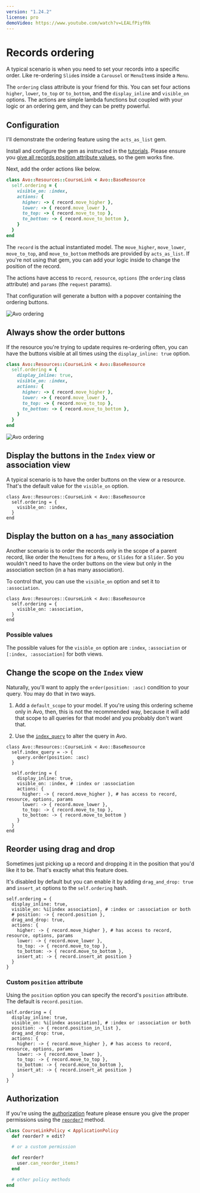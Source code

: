 ```yaml
---
version: "1.24.2"
license: pro
demoVideo: https://www.youtube.com/watch?v=LEALfPiyfRk
---
```


# Records ordering

A typical scenario is when you need to set your records into a specific order. Like re-ordering `Slide`s inside a `Carousel` or `MenuItem`s inside a `Menu`.

The `ordering` class attribute is your friend for this. You can set four actions `higher`, `lower`, `to_top` or `to_bottom`, and the `display_inline` and `visible_on` options.
The actions are simple lambda functions but coupled with your logic or an ordering gem, and they can be pretty powerful.

## Configuration

I'll demonstrate the ordering feature using the `acts_as_list` gem.

Install and configure the gem as instructed in the [tutorials](https://github.com/brendon/acts_as_list#example). Please ensure you [give all records position attribute values](https://github.com/brendon/acts_as_list#adding-acts_as_list-to-an-existing-model), so the gem works fine.

Next, add the order actions like below.

```ruby
class Avo::Resources::CourseLink < Avo::BaseResource
  self.ordering = {
    visible_on: :index,
    actions: {
      higher: -> { record.move_higher },
      lower: -> { record.move_lower },
      to_top: -> { record.move_to_top },
      to_bottom: -> { record.move_to_bottom },
    }
  }
end
```

The `record` is the actual instantiated model. The `move_higher`, `move_lower`, `move_to_top`, and `move_to_bottom` methods are provided by `acts_as_list`. If you're not using that gem, you can add your logic inside to change the position of the record.

The actions have access to `record`, `resource`, `options` (the `ordering` class attribute) and `params` (the `request` params).

That configuration will generate a button with a popover containing the ordering buttons.

<img :src="('/assets/img/resources/ordering_hover.jpg')" alt="Avo ordering" class="border mb-4" />

## Always show the order buttons

If the resource you're trying to update requires re-ordering often, you can have the buttons visible at all times using the `display_inline: true` option.

```ruby
class Avo::Resources::CourseLink < Avo::BaseResource
  self.ordering = {
    display_inline: true,
    visible_on: :index,
    actions: {
      higher: -> { record.move_higher },
      lower: -> { record.move_lower },
      to_top: -> { record.move_to_top },
      to_bottom: -> { record.move_to_bottom },
    }
  }
end
```

<img :src="('/assets/img/resources/ordering_visible.jpg')" alt="Avo ordering" class="border mb-4" />

## Display the buttons in the `Index` view or association view

A typical scenario is to have the order buttons on the <Index /> view or a resource. That's the default value for the `visible_on` option.

```ruby{3}
class Avo::Resources::CourseLink < Avo::BaseResource
  self.ordering = {
    visible_on: :index,
  }
end
```

## Display the button on a `has_many` association

Another scenario is to order the records only in the scope of a parent record, like order the `MenuItems` for a `Menu`, or `Slides` for a `Slider`. So you wouldn't need to have the order buttons on the <Index /> view but only in the association section (in a has many association).

To control that, you can use the `visible_on` option and set it to `:association`.

```ruby{3}
class Avo::Resources::CourseLink < Avo::BaseResource
  self.ordering = {
    visible_on: :association,
  }
end
```

### Possible values

The possible values for the `visible_on` option are `:index`, `:association` or `[:index, :association]` for both views.

## Change the scope on the `Index` view

Naturally, you'll want to apply the `order(position: :asc)` condition to your query. You may do that in two ways.

1. Add a `default_scope` to your model. If you're using this ordering scheme only in Avo, then, this is not the recommended way, because it will add that scope to all queries for that model and you probably don't want that.

2. Use the [`index_query`](https://docs.avohq.io/3.0/customization.html#custom-query-scopes) to alter the query in Avo.

```ruby{2-4}
class Avo::Resources::CourseLink < Avo::BaseResource
  self.index_query = -> {
    query.order(position: :asc)
  }

  self.ordering = {
    display_inline: true,
    visible_on: :index, # :index or :association
    actions: {
      higher: -> { record.move_higher }, # has access to record, resource, options, params
      lower: -> { record.move_lower },
      to_top: -> { record.move_to_top },
      to_bottom: -> { record.move_to_bottom }
    }
  }
end
```

## Reorder using drag and drop

<BetaStatus label="Beta" />

Sometimes just picking up a record and dropping it in the position that you'd like it to be. That's exactly what this feature does.

It's disabled by default but you can enable it by adding `drag_and_drop: true` and `insert_at` options to the `self.ordering` hash.

```ruby{5,11}
self.ordering = {
  display_inline: true,
  visible_on: %i[index association], # :index or :association or both
  # position: -> { record.position },
  drag_and_drop: true,
  actions: {
    higher: -> { record.move_higher }, # has access to record, resource, options, params
    lower: -> { record.move_lower },
    to_top: -> { record.move_to_top },
    to_bottom: -> { record.move_to_bottom },
    insert_at: -> { record.insert_at position }
  }
}
```

### Custom `position` attribute

Using the `position` option you can specify the record's `position` attribute. The default is `record.position`.

```ruby{4}
self.ordering = {
  display_inline: true,
  visible_on: %i[index association], # :index or :association or both
  position: -> { record.position_in_list },
  drag_and_drop: true,
  actions: {
    higher: -> { record.move_higher }, # has access to record, resource, options, params
    lower: -> { record.move_lower },
    to_top: -> { record.move_to_top },
    to_bottom: -> { record.move_to_bottom },
    insert_at: -> { record.insert_at position }
  }
}
```

## Authorization

If you're using the [authorization](./authorization) feature please ensure you give the proper permissions using the [`reorder?`](./authorization#reorder) method.

```ruby
class CourseLinkPolicy < ApplicationPolicy
  def reorder? = edit?

  # or a custom permission

  def reorder?
    user.can_reorder_items?
  end

  # other policy methods
end
```
